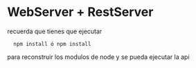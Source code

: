 # WebServer + RestServer

recuerda que tienes que ejecutar 
```
  npm install ó npm install
```
para reconstruir los modulos de node y se pueda ejecutar la api

